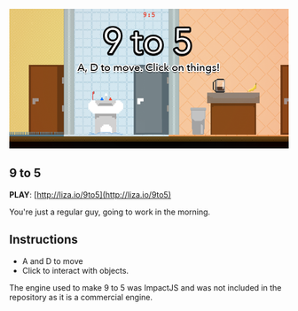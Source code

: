 ![9 to 5](https://github.com/drakonka/9-to-5/blob/master/media/gui/menu.png?raw=true)

## 9 to 5

**PLAY**: [http://liza.io/9to5](http://liza.io/9to5)

You're just a regular guy, going to work in the morning.

## Instructions

* A and D to move
* Click to interact with objects. 

The engine used to make 9 to 5 was ImpactJS and was not included in the repository as it is a commercial engine.
